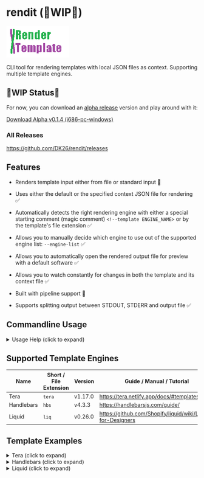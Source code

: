 # rendit (🚧WIP🚧)

![render-template](assets/logo.gif)

CLI tool for rendering templates with local JSON files as context. Supporting multiple template engines.

## 🚧WIP Status🚧

For now, you can download an [alpha release](https://github.com/DK26/rendit/releases) version and play around with it:

[Download  Alpha v0.1.4 (i686-pc-windows)](https://github.com/DK26/rendit/releases/download/v0.1.4-alpha/rendit-alpha-v.0.1.4-windows-i686.7z)

### All Releases

<https://github.com/DK26/rendit/releases>

## Features

* Renders template input either from file or standard input 🚧
* Uses either the default or the specified context JSON file for rendering ✅
* Automatically detects the right rendering engine with either a special starting comment (magic comment) `<!--template ENGINE_NAME>`  or by the template's file extension  ✅
* Allows you to manually decide which engine to use out of the supported engine list: `--engine-list` ✅

* Allows you to automatically open the rendered output file for preview with a default software ✅
* Allows you to watch constantly for changes in both the template and its context file ✅
* Built with pipeline support 🚧
* Supports splitting output between STDOUT, STDERR and output file ✅

## Commandline Usage

<!--Examples TBD-->

<details>
<summary>Usage Help (click to expand)</summary>

```text
USAGE:
    rendit [OPTIONS] [TEMPLATE FILE]

ARGS:
    <TEMPLATE FILE>
            The template file to render.

            Unless using the `--context <CONTEXT FILE>`option, this requires either the
            `<TEMPLATE NAME>.ctx.json` or the `default.ctx.json` context files to be present in the
            template's directory.

            [Example]

            .
            ├── my_template.ctx.json
            └── my_template.html

            If `my_template.ctx.json` is missing, `default.ctx.json` will be loaded automatically
            from the template's directory.

            .
            ├── default.ctx.json
            └── my_template.html

            If `default.ctx.json` is missing from the template directory, it will be loaded
            automatically from the current working directory, instead.

            [Output]

            Unless using the `--output <OUTPUT FILE>` option, providing `<TEMPLATE FILE>`, produces
            a `<TEMPLATE NAME>.rendered.<EXTENSION>` file by default.

            .
            ├── my_template.html
            └── my_template.rendered.html

            By NOT providing `<TEMPLATE FILE>`, STDIN mode is activated. Template data stream will
            be expected to come from STDIN, printing the results to STDOUT instead of writing to
            file.

OPTIONS:
    -c, --context <CONTEXT FILE>
            Override default loading of the context file with the specified context file.

    -o, --output <OUTPUT FILE>
            Override default output file path with the specified file path.

        --stdout
            Print rendered result to STDOUT.

        --stderr
            Print rendered result to STDERR.

    -O, --open
            Open the rendered output file with a default software.

    -w, --watch <SECONDS>
            Constantly render changes in the template with the context file every 2 seconds by
            default.

    -e, --engine <ENGINE NAME>
            Force rendering with the specified render engine.
            Use only when there is no magic comment or a template file extension available.

        --engine-list
            Print supported engine list for the `--engine <ENGINE NAME>` option.

    -x, --extension <EXTENSION>
            Force the underlying template engine to treat the template data as if it is a file of
            the given extension. This may affect escaping of special characters.

    -v, --verbose
            Set the level of verbosity.

            `-v` sets logging level to INFO

            `-vv` sets logging level to DEBUG

            `-vvv` sets logging level to TRACE

            WARNING: Effects CLI / STDOUT output.
            Use the `--output` switch if you wish to commit the rendered output to file.
            Use the `--stderr` switch to avoid including the logger messages in the final output.

    -h, --help
            Print help information

    -V, --version
            Print version information
```

</details>

## Supported Template Engines

| Name       | Short / File Extension  | Version | Guide / Manual / Tutorial                                     |  
| ---------- | ----------------------- | ------- | ------------------------------------------------------------- |
| Tera       | `tera`                  | v1.17.0 | <https://tera.netlify.app/docs/#templates>                    |
| Handlebars | `hbs`                   | v4.3.3  | <https://handlebarsjs.com/guide/>                             |
| Liquid     | `liq`                   | v0.26.0 | <https://github.com/Shopify/liquid/wiki/Liquid-for-Designers> |

## Template Examples

<details>
<summary>Tera (click to expand)</summary>

* Guide: <https://tera.netlify.app/docs/#templates>  
* Version: **v1.17.0**
* Repository: <https://github.com/Keats/tera>
* Alternatives: `Jinja2`, `Django`, `Liquid`, `Twig`
  
A highly advanced, capable and secure by default; rendering engine that follows the OWASP Top 10 guidelines.
A good alternative choice if you are used to template engines such as `Jinja2`, `Django`, `Liquid` or `Twig`. Originated in the Rust programming language.  

```html
<HTML>
    🚧WIP🚧
</HTML>
```

</details>

<details>
<summary>Handlebars (click to expand)</summary>

* Guide: <https://handlebarsjs.com/guide/>  
* Version: **v4.3.3**
* Repository: <https://github.com/sunng87/handlebars-rust>
* Alternatives: `Mustache`
  
A highly popular rendering engine that has been implemented across many programming languages. Considered to be somewhat more limited in features compared to the other engines. Originated in the Javascript programming language.

```html
<HTML>
    🚧WIP🚧
</HTML>
```

</details>

<details>
<summary>Liquid (click to expand)</summary>

* Guide: <https://github.com/Shopify/liquid/wiki/Liquid-for-Designers>  
* Version: **v0.26.0**
* Repository: <https://github.com/cobalt-org/liquid-rust>
* Alternatives: `smarty`
  
A highly advanced, capable and senior rendering engine, offering some optional security capabilities. A good alternative choice if you are used to the `smarty` template engine. Originated in the Ruby programming language.

```html
<HTML>
    🚧WIP🚧
</HTML>
```

</details>
